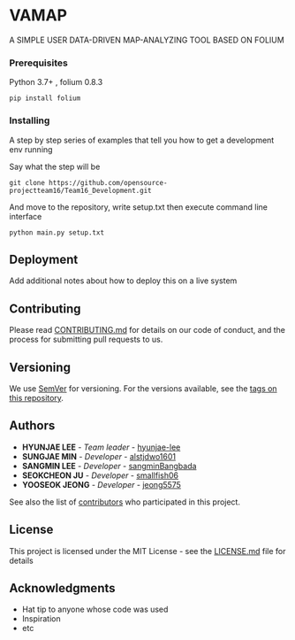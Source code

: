 # VAMAP

A SIMPLE USER DATA-DRIVEN MAP-ANALYZING TOOL BASED ON FOLIUM

### Prerequisites

Python 3.7+ , folium 0.8.3

```
pip install folium
```

### Installing

A step by step series of examples that tell you how to get a development env running

Say what the step will be

```
git clone https://github.com/opensource-projectteam16/Team16_Development.git
```

And move to the repository, write setup.txt 
then execute command line interface

```
python main.py setup.txt
```

## Deployment

Add additional notes about how to deploy this on a live system

## Contributing

Please read [CONTRIBUTING.md](https://github.com/opensource-projectteam16/Team16_Development/blob/master/CONTRIBUTING.md) for details on our code of conduct, and the process for submitting pull requests to us.

## Versioning

We use [SemVer](http://semver.org/) for versioning. For the versions available, see the [tags on this repository](https://github.com/your/project/tags). 

## Authors

* **HYUNJAE LEE** - *Team leader* - [hyunjae-lee](https://github.com/hyunjae-lee)
* **SUNGJAE MIN** - *Developer* - [alstjdwo1601](https://github.com/alstjdwo1601)
* **SANGMIN LEE** - *Developer* - [sangminBangbada](https://github.com/sangminBangbada)
* **SEOKCHEON JU** - *Developer* - [smallfish06](https://github.com/smallfish06)
* **YOOSEOK JEONG** - *Developer* - [jeong5575](https://github.com/jeong5575)

See also the list of [contributors](https://github.com/opensource-projectteam16/Team16_Development/blob/master/Contributors.md) who participated in this project.

## License

This project is licensed under the MIT License - see the [LICENSE.md](https://github.com/opensource-projectteam16/Team16_Development/blob/master/LICENSE.md) file for details

## Acknowledgments

* Hat tip to anyone whose code was used
* Inspiration
* etc
